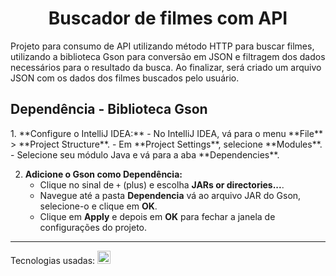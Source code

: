 <h1 align="center">Buscador de filmes com API</h1>
Projeto para consumo de API utilizando método HTTP para buscar filmes, utilizando a biblioteca Gson para conversão em JSON e filtragem dos dados necessários para o resultado da busca. Ao finalizar, será criado um arquivo JSON com os dados dos filmes buscados pelo usuário.
<h2>Dependência - Biblioteca Gson</h2>        
1. **Configure o IntelliJ IDEA:**
   - No IntelliJ IDEA, vá para o menu **File** > **Project Structure**.
   - Em **Project Settings**, selecione **Modules**.
   - Selecione seu módulo Java e vá para a aba **Dependencies**.

2. **Adicione o Gson como Dependência:**
   - Clique no sinal de `+` (plus) e escolha **JARs or directories...**.
   - Navegue até a pasta **Dependencia** vá ao arquivo JAR do Gson, selecione-o e clique em **OK**.
   - Clique em **Apply** e depois em **OK** para fechar a janela de configurações do projeto.
<hr>
Tecnologias usadas: <a href="#" title="Java"><img src="https://github.com/get-icon/geticon/blob/master/icons/java.svg" alt="Java" width="21px" height="21px">
